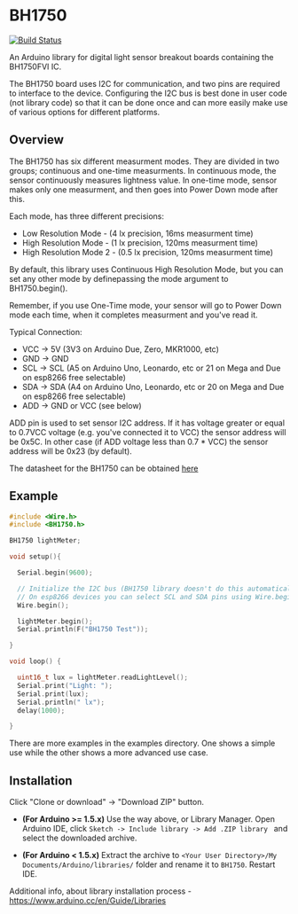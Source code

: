 # BH1750

[![Build Status](https://travis-ci.org/claws/BH1750.svg?branch=master)](https://travis-ci.org/claws/BH1750)<br>

An Arduino library for digital light sensor breakout boards containing the
BH1750FVI IC.

The BH1750 board uses I2C for communication, and two pins are required to
interface to the device. Configuring the I2C bus is best done in user code
(not library code) so that it can be done once and can more easily make use
of various options for different platforms.


## Overview

The BH1750 has six different measurment modes. They are divided in two groups;
continuous and one-time measurments. In continuous mode, the sensor continuously
measures lightness value. In one-time mode, sensor makes only one measurment, and
then goes into Power Down mode after this.

Each mode, has three different precisions:

  - Low Resolution Mode - (4 lx precision, 16ms measurment time)
  - High Resolution Mode - (1 lx precision, 120ms measurment time)
  - High Resolution Mode 2 - (0.5 lx precision, 120ms measurment time)

By default, this library uses Continuous High Resolution Mode, but you can set
any other mode by definepassing the mode argument to BH1750.begin().

Remember, if you use One-Time mode, your sensor will go to Power Down mode
each time, when it completes measurment and you've read it.

Typical Connection:

  - VCC -> 5V (3V3 on Arduino Due, Zero, MKR1000, etc)
  - GND -> GND
  - SCL -> SCL (A5 on Arduino Uno, Leonardo, etc or 21 on Mega and Due on esp8266 free selectable)
  - SDA -> SDA (A4 on Arduino Uno, Leonardo, etc or 20 on Mega and Due on esp8266 free selectable)
  - ADD -> GND or VCC (see below)

ADD pin is used to set sensor I2C address. If it has voltage greater or equal to
0.7VCC voltage (e.g. you've connected it to VCC) the sensor address will be
0x5C. In other case (if ADD voltage less than 0.7 * VCC) the sensor address will
be 0x23 (by default).

The datasheet for the BH1750 can be obtained [here](http://rohmfs.rohm.com/en/products/databook/datasheet/ic/sensor/light/bh1750fvi-e.pdf)


## Example

``` c++
#include <Wire.h>
#include <BH1750.h>

BH1750 lightMeter;

void setup(){

  Serial.begin(9600);

  // Initialize the I2C bus (BH1750 library doesn't do this automatically)
  // On esp8266 devices you can select SCL and SDA pins using Wire.begin(D4, D3);
  Wire.begin();

  lightMeter.begin();
  Serial.println(F("BH1750 Test"));

}

void loop() {

  uint16_t lux = lightMeter.readLightLevel();
  Serial.print("Light: ");
  Serial.print(lux);
  Serial.println(" lx");
  delay(1000);

}
```

There are more examples in the examples directory. One shows a simple use while
the other shows a more advanced use case.


## Installation

Click "Clone or download" -> "Download ZIP" button.

  - **(For Arduino >= 1.5.x)** Use the way above, or Library Manager. Open Arduino
    IDE, click `Sketch -> Include library -> Add .ZIP library ` and select the
    downloaded archive.

  - **(For Arduino < 1.5.x)** Extract the archive to
    ``<Your User Directory>/My Documents/Arduino/libraries/`` folder and rename it
    to `BH1750`. Restart IDE.

Additional info, about library installation process - https://www.arduino.cc/en/Guide/Libraries
